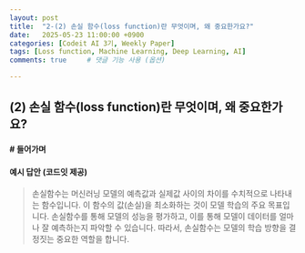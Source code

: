 ```yaml
---
layout: post
title:  "2-(2) 손실 함수(loss function)란 무엇이며, 왜 중요한가요?"
date:   2025-05-23 11:00:00 +0900
categories: [Codeit AI 3기, Weekly Paper]
tags: [Loss function, Machine Learning, Deep Learning, AI]
comments: true     # 댓글 기능 사용 (옵션)

---
```


## (2) 손실 함수(loss function)란 무엇이며, 왜 중요한가요?
#### # 들어가며


#### 예시 답안 (코드잇 제공)
> 손실함수는 머신러닝 모델의 예측값과 실제값 사이의 차이를 수치적으로 나타내는 함수입니다. 이 함수의 값(손실)을 최소화하는 것이 모델 학습의 주요 목표입니다. 손실함수를 통해 모델의 성능을 평가하고, 이를 통해 모델이 데이터를 얼마나 잘 예측하는지 파악할 수 있습니다. 
따라서, 손실함수는 모델의 학습 방향을 결정짓는 중요한 역할을 합니다.